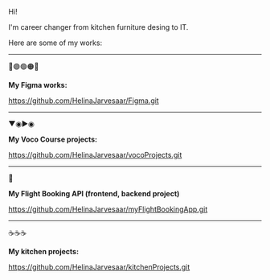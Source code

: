 Hi! 

I'm career changer from kitchen furniture desing to IT.

Here are some of my works: 

___


🔴🟣🟢🟠🔵

**My Figma works:**

https://github.com/HelinaJarvesaar/Figma.git


___
▼◉►◉

**My Voco Course projects:**

https://github.com/HelinaJarvesaar/vocoProjects.git


___
🛫 

**My Flight Booking API (frontend, backend project)**

https://github.com/HelinaJarvesaar/myFlightBookingApp.git


___
☕️☕️☕️

**My kitchen projects:**

https://github.com/HelinaJarvesaar/kitchenProjects.git


<!---
HelinaJarvesaar/HelinaJarvesaar is a ✨ special ✨ repository because its `README.md` (this file) appears on your GitHub profile.
You can click the Preview link to take a look at your changes.
--->

